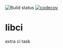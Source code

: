 ![Build status](https://travis-ci.org/yarikzgurovskiy/libci.svg?branch=master)
[![codecov](https://codecov.io/gh/yarikzgurovskiy/libci/branch/master/graph/badge.svg)](https://codecov.io/gh/yarikzgurovskiy/libci)

# libci
extra ci task
